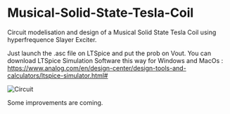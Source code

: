 # Musical-Solid-State-Tesla-Coil
Circuit modelisation and design of a Musical Solid State Tesla Coil using hyperfrequence Slayer Exciter.


Just launch the .asc file on LTSpice and put the prob on Vout.
You can download LTSpice Simulation Software this way for Windows and MacOs : https://www.analog.com/en/design-center/design-tools-and-calculators/ltspice-simulator.html#


![Circuit](https://user-images.githubusercontent.com/57060005/87250802-b7a5e680-c467-11ea-8646-9119e06dfb0a.png)

Some improvements are coming.
